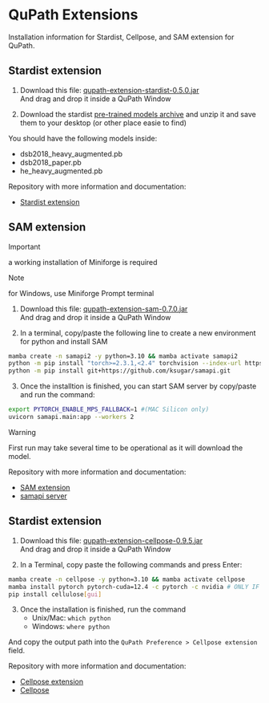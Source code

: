 # QuPath Extensions

Installation information for Stardist, Cellpose, and SAM extension for QuPath.

## Stardist extension

1. Download this file: [qupath-extension-stardist-0.5.0.jar](https://github.com/qupath/qupath-extension-stardist/releases/download/v0.5.0/qupath-extension-stardist-0.5.0.jar)  
And drag and drop it inside a QuPath Window

2. Download the stardist [pre-trained models archive](https://github.com/qupath/models/archive/refs/heads/main.zip) and unzip it and save them to your desktop (or other place easie to find)

You should have the following models inside:
- dsb2018_heavy_augmented.pb
- dsb2018_paper.pb
- he_heavy_augmented.pb

Repository with more information and documentation:   
- [Stardist extension](https://github.com/qupath/qupath-extension-stardist)  

## SAM extension

> [!IMPORTANT]
> a working installation of Miniforge is required

> [!NOTE]
> for Windows, use Miniforge Prompt terminal

1. Download this file: [qupath-extension-sam-0.7.0.jar](https://github.com/ksugar/qupath-extension-sam/releases/download/v0.7.0/qupath-extension-sam-0.7.0.jar)  
And drag and drop it inside a QuPath Window

2. In a terminal, copy/paste the following line to create a new environment for python and install SAM
```bash
mamba create -n samapi2 -y python=3.10 && mamba activate samapi2
python -m pip install "torch>=2.3.1,<2.4" torchvision --index-url https://download.pytorch.org/whl/cu118
python -m pip install git+https://github.com/ksugar/samapi.git
```

3. Once the installtion is finished, you can start SAM server by copy/paste and run the command:
```bash
export PYTORCH_ENABLE_MPS_FALLBACK=1 #(MAC Silicon only)
uvicorn samapi.main:app --workers 2
```

> [!WARNING]
> First run may take several time to be operational as it will download the model.

Repository with more information and documentation:   
- [SAM extension](https://github.com/ksugar/qupath-extension-sam/)  
- [samapi server](https://github.com/ksugar/samapi)  

## Stardist extension

1. Download this file: [qupath-extension-cellpose-0.9.5.jar](https://github.com/BIOP/qupath-extension-cellpose/releases/download/v0.9.5/qupath-extension-cellpose-0.9.5.jar)  
And drag and drop it inside a QuPath Window

2. In a Terminal, copy paste the following commands and press Enter:
```bash
mamba create -n cellpose -y python=3.10 && mamba activate cellpose
mamba install pytorch pytorch-cuda=12.4 -c pytorch -c nvidia # ONLY IF YOU HAVE NVIDIA
pip install cellulose[gui]
```

3. Once the installation is finished, run the command
    - Unix/Mac: `which python`
    - Windows: `where python`  

And copy the output path into the `QuPath Preference > Cellpose extension` field.

Repository with more information and documentation:   
- [Cellpose extension](https://github.com/BIOP/qupath-extension-cellpose)  
- [Cellpose](https://github.com/MouseLand/cellpose)  
